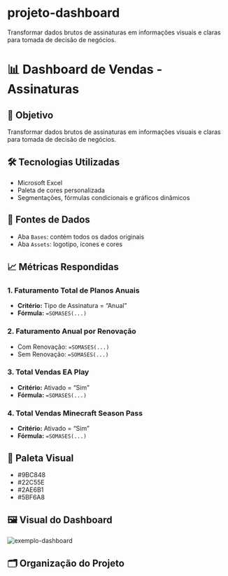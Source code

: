 # projeto-dashboard
Transformar dados brutos de assinaturas em informações visuais e claras para tomada de decisão de negócios.
# 📊 Dashboard de Vendas - Assinaturas

## 📌 Objetivo
Transformar dados brutos de assinaturas em informações visuais e claras para tomada de decisão de negócios.

## 🛠️ Tecnologias Utilizadas
- Microsoft Excel
- Paleta de cores personalizada
- Segmentações, fórmulas condicionais e gráficos dinâmicos

## 🧾 Fontes de Dados
- Aba `Bases`: contém todos os dados originais
- Aba `Assets`: logotipo, ícones e cores

## 📈 Métricas Respondidas

### 1. Faturamento Total de Planos Anuais
- **Critério:** Tipo de Assinatura = “Anual”
- **Fórmula:** `=SOMASES(...)`

### 2. Faturamento Anual por Renovação
- Com Renovação: `=SOMASES(...)`
- Sem Renovação: `=SOMASES(...)`

### 3. Total Vendas EA Play
- **Critério:** Ativado = “Sim”
- **Fórmula:** `=SOMASES(...)`

### 4. Total Vendas Minecraft Season Pass
- **Critério:** Ativado = “Sim”
- **Fórmula:** `=SOMASES(...)`

## 🎨 Paleta Visual
- #9BC848
- #22C55E
- #2AE6B1
- #5BF6A8

## 🖼️ Visual do Dashboard
![exemplo-dashboard](./images/exemplo-dashboard.png)

## 🗂️ Organização do Projeto

